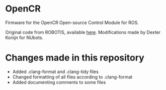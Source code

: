 # OpenCR

Firmware for the OpenCR Open-source Control Module for ROS.

Original code from ROBOTIS, available [here](https://github.com/ROBOTIS-GIT/OpenCR/tree/master/arduino/opencr_arduino/opencr/libraries/OP3/examples/opencr_op3). Modifications made by Dexter Konijn for NUbots.

# Changes made in this repository

- Added .clang-format and .clang-tidy files
- Changed formatting of all files according to .clang-format
- Added documenting comments to some files
